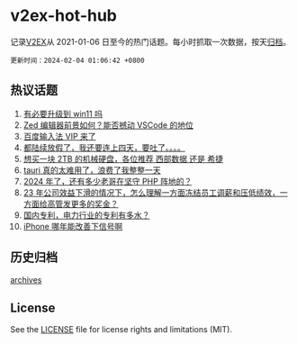 # v2ex-hot-hub

 记录[V2EX](https://www.v2ex.com/)从 2021-01-06 日至今的热门话题。每小时抓取一次数据，按天[归档](archives)。

`更新时间：2024-02-04 01:06:42 +0800`

## 热议话题

1. [有必要升级到 win11 吗](https://www.v2ex.com/t/1013804)
1. [Zed 编辑器前景如何？能否撼动 VSCode 的地位](https://www.v2ex.com/t/1013847)
1. [百度输入法 VIP 来了](https://www.v2ex.com/t/1013878)
1. [都陆续放假了，我还要连上四天，要吐了。。。。](https://www.v2ex.com/t/1013811)
1. [想买一块 2TB 的机械硬盘，各位推荐 西部数据 还是 希捷](https://www.v2ex.com/t/1013898)
1. [tauri 真的太难用了，浪费了我整整一天](https://www.v2ex.com/t/1013792)
1. [2024 年了，还有多少老哥在坚守 PHP 阵地的？](https://www.v2ex.com/t/1013837)
1. [23 年公司效益下滑的情况下，怎么理解一方面冻结员工调薪和压低绩效，一方面给高管发更多的奖金？](https://www.v2ex.com/t/1013812)
1. [国内专利，电力行业的专利有多水？](https://www.v2ex.com/t/1013810)
1. [iPhone 哪年能改善下信号啊](https://www.v2ex.com/t/1013875)

## 历史归档

[archives](archives)

## License

See the [LICENSE](LICENSE) file for license rights and limitations (MIT).
